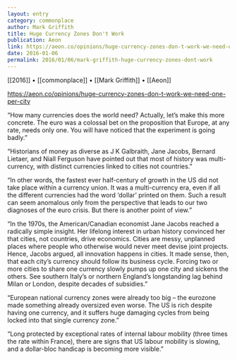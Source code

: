 ```yaml
---
layout: entry
category: commonplace
author: Mark Griffith
title: Huge Currency Zones Don't Work
publication: Aeon
link: https://aeon.co/opinions/huge-currency-zones-don-t-work-we-need-one-per-city
date: 2016-01-06
permalink: 2016/01/06/mark-griffith-huge-currency-zones-dont-work
---
```


[[2016]] • [[commonplace]] • [[Mark Griffith]] • [[Aeon]]

https://aeon.co/opinions/huge-currency-zones-don-t-work-we-need-one-per-city

“How many currencies does the world need? Actually, let’s make this more concrete. The euro was a colossal bet on the proposition that Europe, at any rate, needs only one. You will have noticed that the experiment is going badly.”

“Historians of money as diverse as J K Galbraith, Jane Jacobs, Bernard Lietaer, and Niall Ferguson have pointed out that most of history was multi-currency, with distinct currencies linked to cities not countries.”

“In other words, the fastest ever half-century of growth in the US did not take place within a currency union. It was a multi-currency era, even if all the different currencies had the word ‘dollar’ printed on them. Such a result can seem anomalous only from the perspective that leads to our two diagnoses of the euro crisis. But there is another point of view.”

“In the 1970s, the American/Canadian economist Jane Jacobs reached a radically simple insight. Her lifelong interest in urban history convinced her that cities, not countries, drive economics. Cities are messy, unplanned places where people who otherwise would never meet devise joint projects. Hence, Jacobs argued, all innovation happens in cities. It made sense, then, that each city’s currency should follow its business cycle. Forcing two or more cities to share one currency slowly pumps up one city and sickens the others. See southern Italy’s or northern England’s longstanding lag behind Milan or London, despite decades of subsidies.”

“European national currency zones were already too big – the eurozone made something already oversized even worse. The US is rich despite having one currency, and it suffers huge damaging cycles from being locked into that single currency zone.”

“Long protected by exceptional rates of internal labour mobility (three times the rate within France), there are signs that US labour mobility is slowing, and a dollar-bloc handicap is becoming more visible.”
